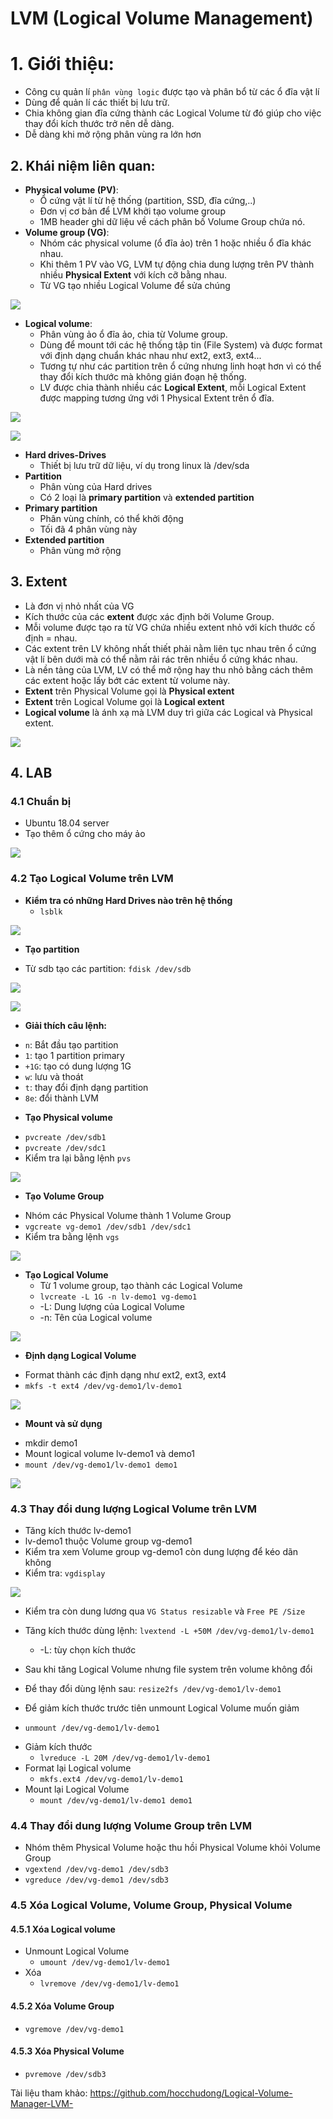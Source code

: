 # LVM (Logical Volume Management)

# 1. Giới thiệu:
- Công cụ quản lí `phân vùng logic` được tạo và phân bổ từ các ổ đĩa vật lí
- Dùng để quản lí các thiết bị lưu trữ.
- Chia không gian đĩa cứng thành các Logical Volume từ đó giúp cho việc thay đổi kích thước trở nên dễ dàng.
- Dễ dàng khi mở rộng phân vùng ra lớn hơn

## 2.  Khái niệm liên quan: 
 - __Physical volume (PV)__: 
    + Ổ cứng vật lí từ hệ thống (partition, SSD, đĩa cứng,..)
    + Đơn vị cơ bản để LVM khởi tạo volume group
    + 1MB header ghi dữ liệu về cách phân bố Volume Group chứa nó.
 - __Volume group (VG)__: 
    + Nhóm các physical volume (ổ đĩa ảo) trên 1 hoặc nhiều ổ đĩa khác nhau.
    + Khi thêm 1 PV vào VG, LVM tự động chia dung lượng trên PV thành nhiều __Physical Extent__ với kích cỡ bằng nhau.
    + Từ VG tạo nhiều Logical Volume để sửa chúng

![](https://vinasupport.com/uploads/2019/01/Logical-Volume-Group.png)  

  -  __Logical volume__: 
     + Phân vùng ảo ổ đĩa ảo, chia từ Volume group. 
     + Dùng để mount tới các hệ thống tập tin (File System) và được format với định dạng chuẩn khác nhau như ext2, ext3, ext4...
     + Tương tự như các partition trên ổ cứng nhưng linh hoạt hơn vì có thể thay đổi kích thước mà không gián đoạn hệ thống.
     + LV được chia thành nhiều các **Logical Extent**, mỗi Logical Extent được mapping tương ứng với 1 Physical Extent trên ổ đĩa.

![](https://vinasupport.com/uploads/2019/01/Logical-Volume.png)




![](https://vinasupport.com/uploads/2019/01/Mo-Hinh-LVM-Logical-Volumn-Manager.png)

- **Hard drives-Drives**
  + Thiết bị lưu trữ dữ liệu, ví dụ trong linux là /dev/sda
- **Partition**
  + Phân vùng của Hard drives
  + Có 2 loại là __primary partition__ và __extended partition__
- **Primary partition**
   + Phân vùng chính, có thể khởi động
   + Tối đã 4 phân vùng này
- **Extended partition**
  + Phân vùng mở rộng




## 3. Extent
- Là đơn vị nhỏ nhất của VG
- Kích thước của các __extent__ được xác định bởi Volume Group.
- Mỗi volume được tạo ra từ VG chứa nhiều extent nhỏ với kích thước cố định = nhau.
- Các extent trên LV không nhất thiết phải nằm liên tục nhau trên ổ cứng vật lí bên dưới mà có thể nằm rải rác trên nhiều ổ cứng khác nhau.
- Là nền tảng của LVM, LV có thể mở rộng hay thu nhỏ bằng cách thêm các extent hoặc lấy bớt các extent từ volume này.
- __Extent__ trên Physical Volume gọi là __Physical extent__
- **Extent** trên Logical Volume gọi là **Logical   extent**
- **Logical volume** là ánh xạ mà LVM duy trì giữa các Logical và Physical extent.

![](https://cloudcraft.info/wp-content/uploads/2018/09/LVM-1.png)

## 4. LAB 
### 4.1 Chuẩn bị
- Ubuntu 18.04 server
- Tạo thêm ổ cứng cho máy ảo

![](https://i.ibb.co/RYyTZ6s/Screenshot-from-2020-08-23-16-58-33.png)

### 4.2 Tạo Logical Volume trên LVM
- **Kiểm tra có những Hard Drives nào trên hệ thống**
  + `lsblk`
  
![](https://i.ibb.co/5W2p6Xj/Screenshot-from-2020-08-23-17-01-33.png)

- **Tạo partition**
 + Từ sdb tạo các partition: `fdisk /dev/sdb`
 
![](https://i.ibb.co/2yywf2N/Screenshot-from-2020-08-23-17-04-37.png)

![](https://i.ibb.co/tQB3Vwh/Screenshot-from-2020-08-23-17-08-49.png)

 
- **Giải thích câu lệnh:** 
 + `n`: Bắt đầu tạo partition
 + `1`: tạo 1 partition primary
 + `+1G`: tạo có dung lượng 1G
 + `w`: lưu và thoát
 + `t`: thay đổi định dạng partition
 + `8e`: đổi thành LVM 

- **Tạo Physical volume**
 + `pvcreate /dev/sdb1`
 + `pvcreate /dev/sdc1`
 + Kiểm tra lại bằng lệnh `pvs`

![](https://i.ibb.co/tYQkXnQ/Screenshot-from-2020-08-23-20-30-34.png)

- **Tạo Volume Group**
 + Nhóm các Physical Volume thành 1 Volume Group
 + `vgcreate vg-demo1 /dev/sdb1 /dev/sdc1`
 + Kiểm tra bằng lệnh `vgs`

![](https://i.ibb.co/7jLqqKd/Screenshot-from-2020-08-23-20-34-00.png)

- **Tạo Logical Volume**
  + Từ 1 volume group, tạo thành các Logical Volume
  + `lvcreate -L 1G -n lv-demo1 vg-demo1`
  + -L: Dung lượng của Logical Volume
  + -n: Tên của Logical volume

![](https://i.ibb.co/bXCcNZQ/Screenshot-from-2020-08-23-20-37-35.png)

- **Định dạng Logical Volume**
 + Format thành các định dạng như ext2, ext3, ext4
 + `mkfs -t ext4 /dev/vg-demo1/lv-demo1`
 
 ![](https://i.ibb.co/ryyfZzb/Screenshot-from-2020-08-23-20-41-07.png)

- **Mount và sử dụng**
 + mkdir demo1
 + Mount logical volume lv-demo1 và demo1
 + `mount /dev/vg-demo1/lv-demo1 demo1`

![](https://i.ibb.co/tPL4CLQ/Screenshot-from-2020-08-23-20-44-09.png)

### 4.3 Thay đổi dung lượng Logical Volume trên LVM 
- Tăng kích thước lv-demo1
- lv-demo1 thuộc Volume group vg-demo1
- Kiểm tra xem Volume group vg-demo1 còn dung lượng để kéo dãn không
- Kiểm tra: `vgdisplay`

![](https://i.ibb.co/tqHRV8D/Screenshot-from-2020-08-23-20-50-03.png)

- Kiểm tra còn dung lương qua `VG Status resizable` và `Free PE /Size`

- Tăng kích thước dùng lệnh: `lvextend -L +50M /dev/vg-demo1/lv-demo1`
  + -L: tùy chọn kích thước
- Sau khi tăng Logical Volume nhưng file system trên volume không đổi
- Để thay đổi dùng lệnh sau: `resize2fs /dev/vg-demo1/lv-demo1`
- Để giảm kích thước trước tiên unmount Logical Volume muốn giảm
 + `unmount /dev/vg-demo1/lv-demo1`
- Giảm kích thước
  + `lvreduce -L 20M /dev/vg-demo1/lv-demo1`
- Format lại Logical volume
  + `mkfs.ext4 /dev/vg-demo1/lv-demo1`
- Mount lại Logical Volume
  + `mount /dev/vg-demo1/lv-demo1 demo1`

### 4.4 Thay đổi dung lượng Volume Group trên LVM

- Nhóm thêm Physical Volume hoặc thu hồi Physical Volume khỏi Volume Group
- `vgextend /dev/vg-demo1 /dev/sdb3`
- `vgreduce /dev/vg-demo1 /dev/sdb3`

### 4.5 Xóa Logical Volume, Volume Group, Physical Volume

#### 4.5.1 Xóa Logical volume
- Unmount Logical Volume
  + `umount /dev/vg-demo1/lv-demo1`
- Xóa
  + `lvremove /dev/vg-demo1/lv-demo1`

#### 4.5.2 Xóa Volume Group
- `vgremove /dev/vg-demo1`

#### 4.5.3 Xóa Physical Volume
- `pvremove /dev/sdb3`

Tài liệu tham khảo: https://github.com/hocchudong/Logical-Volume-Manager-LVM-
